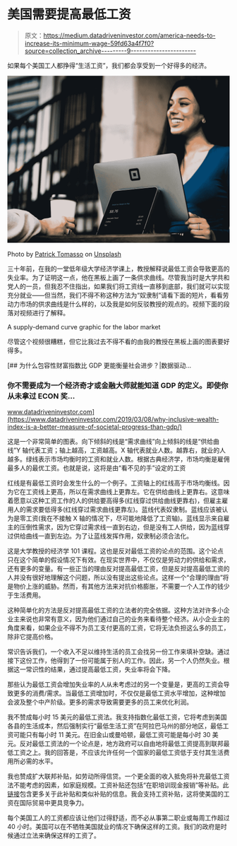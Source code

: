 # 美国需要提高最低工资

> 原文：<https://medium.datadriveninvestor.com/america-needs-to-increase-its-minimum-wage-59fd63a4f7f0?source=collection_archive---------9----------------------->

如果每个美国工人都挣得“生活工资”，我们都会享受到一个好得多的经济。

![](img/7a52798497601abb3c14dc3589a7b0e1.png)

Photo by [Patrick Tomasso](https://unsplash.com/@impatrickt?utm_source=medium&utm_medium=referral) on [Unsplash](https://unsplash.com?utm_source=medium&utm_medium=referral)

三十年前，在我的一堂低年级大学经济学课上，教授解释说最低工资会导致更高的失业率。为了证明这一点，他在黑板上画了一条供求曲线。尽管我当时是大学共和党人的一员，但我忍不住指出，如果我们将工资线一直移到底部，我们就可以实现充分就业——但当然，我们不得不称这种方法为“奴隶制”请看下面的短片，看看劳动力市场的供求曲线是什么样的，以及我是如何反驳教授的观点的。视频下面的段落对视频进行了解释。

A supply-demand curve graphic for the labor market

尽管这个视频很糟糕，但它比我过去不得不看的由我的教授在黑板上画的图表要好得多。

[](https://www.datadriveninvestor.com/2019/03/08/why-inclusive-wealth-index-is-a-better-measure-of-societal-progress-than-gdp/) [## 为什么包容性财富指数比 GDP 更能衡量社会进步？|数据驱动…

### 你不需要成为一个经济奇才或金融大师就能知道 GDP 的定义。即使你从未拿过 ECON 奖…

www.datadriveninvestor.com](https://www.datadriveninvestor.com/2019/03/08/why-inclusive-wealth-index-is-a-better-measure-of-societal-progress-than-gdp/) 

这是一个非常简单的图表。向下倾斜的线是“需求曲线”向上倾斜的线是“供给曲线”Y 轴代表工资；轴上越高，工资越高。X 轴代表就业人数。越靠右，就业的人越多。绿线表示市场均衡时的工资和就业人数。根据古典经济学，市场均衡是雇佣最多人的最优工资。也就是说，这将是由“看不见的手”设定的工资

红线是有最低工资时会发生什么的一个例子。工资轴上的红线高于市场均衡线。因为它在工资线上更高，所以在需求曲线上更靠左。它在供给曲线上更靠右。这意味着愿意以这种工资工作的人的供给要高得多(红线穿过供给曲线更靠右)，但雇主雇用人的需求要低得多(红线穿过需求曲线更靠左)。蓝线代表奴隶制。蓝线应该被认为是零工资(我在不接触 X 轴的情况下，尽可能地降低了工资轴)。蓝线显示来自雇主的压倒性需求，因为它穿过需求线一直到右边，但是没有工人供给，因为蓝线穿过供给曲线一直到左边。为了让蓝线发挥作用，奴隶制必须合法化。

这是大学教授的经济学 101 课程。这也是反对最低工资的论点的范围。这个论点只在这个简单的假设情况下有效。在现实世界中，不仅仅是劳动力的供给和需求，还有更多的变量。有一些正当的理由反对提高最低工资，但是反对提高最低工资的人并没有很好地理解这个问题，所以没有提出这些论点。这样一个“合理的理由”将是物价上涨的威胁。然而，有其他方法来对抗价格膨胀，不需要一个人工作的钱少于生活费用。

这种简单化的方法是反对提高最低工资的立法者的完全依据。这种方法对许多小企业主来说也非常有意义，因为他们通过自己的业务来看待整个经济。从小企业主的角度来看，如果企业不得不为员工支付更高的工资，它将无法负担这么多的员工，除非它提高价格。

常识告诉我们，一个收入不足以维持生活的员工会找另一份工作来填补空缺。通过接下这份工作，他得到了一份可能属于别人的工作。因此，另一个人仍然失业。根据这一常识性的结果，通过提高最低工资，失业率将会下降。

那些认为最低工资会增加失业率的人从未考虑过的另一个变量是，更高的工资会导致更多的消费/需求。当最低工资增加时，不仅仅是最低工资水平增加，这种增加会波及整个中产阶级。更多的需求导致需要更多的员工来优化利润。

我不赞成每小时 15 美元的最低工资法。我支持指数化最低工资，它将考虑到美国各县的生活成本，然后强制实行“最低生活工资”在阿拉巴马州的部分地区，最低工资可能只有每小时 11 美元。在旧金山或曼哈顿，最低工资可能是每小时 30 美元。反对最低工资法的一个论点是，地方政府可以自由地将最低工资提高到联邦最低工资之上。我的回答是，不应该允许任何一个国家的最低工资低于支付其生活费用所必需的水平。

我也赞成扩大联邦补贴，如劳动所得信贷。一个更全面的收入抵免将补充最低工资法不能考虑的因素，如家庭规模。工资补贴还包括“在职培训现金报销”等补贴。此[链接](http://www.employerincentives.com/index.php?option=com_content&view=article&id=16&Itemid=123)包含更多关于此补贴和类似补贴的信息。我会支持工资补贴，这将使美国的工资在国际贸易中更具竞争力。

每个美国工人的工资都应该让他们过得舒适，而不必从事第二职业或每周工作超过 40 小时。美国可以在不牺牲美国就业的情况下确保这样的工资。我们的政府是时候通过立法来确保这样的工资了。